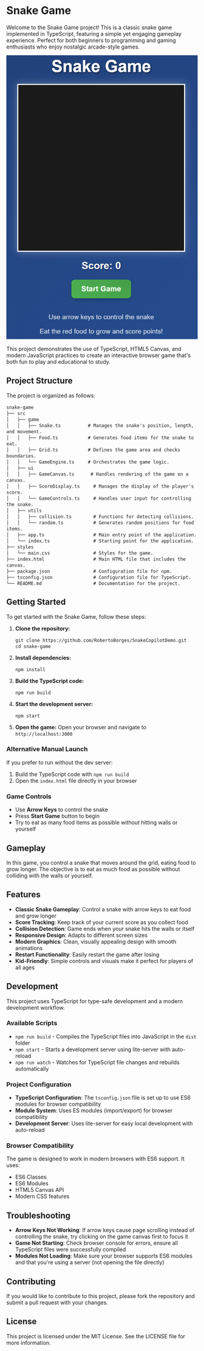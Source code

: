 # Snake Game

Welcome to the Snake Game project! This is a classic snake game implemented in TypeScript, featuring a simple yet engaging gameplay experience. Perfect for both beginners to programming and gaming enthusiasts who enjoy nostalgic arcade-style games.

![Snake Game Screenshot](screenshot.png)

This project demonstrates the use of TypeScript, HTML5 Canvas, and modern JavaScript practices to create an interactive browser game that's both fun to play and educational to study.

## Project Structure

The project is organized as follows:

```
snake-game
├── src
│   ├── game
│   │   ├── Snake.ts          # Manages the snake's position, length, and movement.
│   │   ├── Food.ts           # Generates food items for the snake to eat.
│   │   ├── Grid.ts           # Defines the game area and checks boundaries.
│   │   └── GameEngine.ts     # Orchestrates the game logic.
│   ├── ui
│   │   ├── GameCanvas.ts      # Handles rendering of the game on a canvas.
│   │   ├── ScoreDisplay.ts     # Manages the display of the player's score.
│   │   └── GameControls.ts     # Handles user input for controlling the snake.
│   ├── utils
│   │   ├── collision.ts        # Functions for detecting collisions.
│   │   └── random.ts           # Generates random positions for food items.
│   ├── app.ts                  # Main entry point of the application.
│   └── index.ts                # Starting point for the application.
├── styles
│   └── main.css                # Styles for the game.
├── index.html                  # Main HTML file that includes the canvas.
├── package.json                # Configuration file for npm.
├── tsconfig.json               # Configuration file for TypeScript.
└── README.md                   # Documentation for the project.
```

## Getting Started

To get started with the Snake Game, follow these steps:

1. **Clone the repository:**
   ```
   git clone https://github.com/RobertoBorges/SnakeCopilotDemo.git
   cd snake-game
   ```

2. **Install dependencies:**
   ```
   npm install
   ```

3. **Build the TypeScript code:**
   ```
   npm run build
   ```

4. **Start the development server:**
   ```
   npm start
   ```

5. **Open the game:**
   Open your browser and navigate to `http://localhost:3000`

### Alternative Manual Launch
If you prefer to run without the dev server:
1. Build the TypeScript code with `npm run build`
2. Open the `index.html` file directly in your browser

### Game Controls
- Use **Arrow Keys** to control the snake
- Press **Start Game** button to begin
- Try to eat as many food items as possible without hitting walls or yourself

## Gameplay

In this game, you control a snake that moves around the grid, eating food to grow longer. The objective is to eat as much food as possible without colliding with the walls or yourself.

## Features

- **Classic Snake Gameplay**: Control a snake with arrow keys to eat food and grow longer
- **Score Tracking**: Keep track of your current score as you collect food
- **Collision Detection**: Game ends when your snake hits the walls or itself
- **Responsive Design**: Adapts to different screen sizes
- **Modern Graphics**: Clean, visually appealing design with smooth animations
- **Restart Functionality**: Easily restart the game after losing
- **Kid-Friendly**: Simple controls and visuals make it perfect for players of all ages

## Development

This project uses TypeScript for type-safe development and a modern development workflow.

### Available Scripts

- `npm run build` - Compiles the TypeScript files into JavaScript in the `dist` folder
- `npm start` - Starts a development server using lite-server with auto-reload
- `npm run watch` - Watches for TypeScript file changes and rebuilds automatically

### Project Configuration

- **TypeScript Configuration**: The `tsconfig.json` file is set up to use ES6 modules for browser compatibility
- **Module System**: Uses ES modules (import/export) for browser compatibility
- **Development Server**: Uses lite-server for easy local development with auto-reload

### Browser Compatibility

The game is designed to work in modern browsers with ES6 support. It uses:
- ES6 Classes
- ES6 Modules
- HTML5 Canvas API
- Modern CSS features

## Troubleshooting

- **Arrow Keys Not Working**: If arrow keys cause page scrolling instead of controlling the snake, try clicking on the game canvas first to focus it
- **Game Not Starting**: Check browser console for errors, ensure all TypeScript files were successfully compiled
- **Modules Not Loading**: Make sure your browser supports ES6 modules and that you're using a server (not opening the file directly)

## Contributing

If you would like to contribute to this project, please fork the repository and submit a pull request with your changes.

## License

This project is licensed under the MIT License. See the LICENSE file for more information.